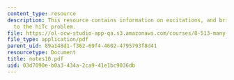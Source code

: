 ```yaml
---
content_type: resource
description: This resource contains information on excitations, and brief introduction
  to the hiTc problem.
file: https://ol-ocw-studio-app-qa.s3.amazonaws.com/courses/8-513-many-body-theory-for-condensed-matter-systems-fall-2004/03d7090eb0a3434a2ca941e1bc9036db_notes10.pdf
file_type: application/pdf
parent_uid: 89a148d1-f362-69f4-4602-4795793f8d41
resourcetype: Document
title: notes10.pdf
uid: 03d7090e-b0a3-434a-2ca9-41e1bc9036db
---
```

